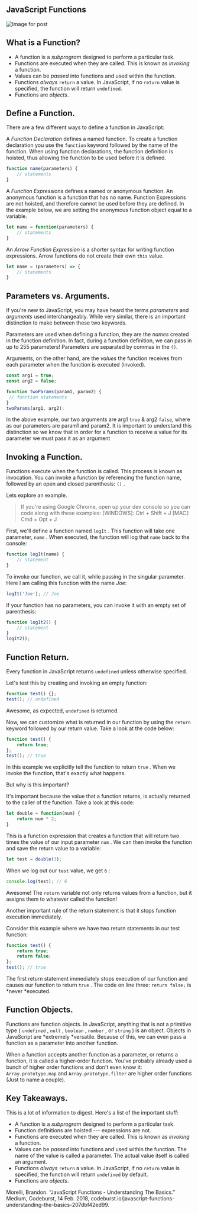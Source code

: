 ## JavaScript Functions

![Image for post](https://miro.medium.com/max/2000/1*fqcYje1plRJWcIggILyuow.png)

## What is a Function?

*   A function is a *subprogram* designed to perform a particular task.
*   Functions are executed when they are called. This is known as *invoking* a function.
*   Values can be *passed* into functions and used within the function.
*   Functions *always* `return` a value. In JavaScript, if no `return` value is specified, the function will return `undefined`.
*   Functions are *objects*.

## Define a Function.

There are a few different ways to define a function in JavaScript:

A *Function Declaration* defines a named function. To create a function declaration you use the  `function`  keyword followed by the name of the function. When using function declarations, the function definition is hoisted, thus allowing the function to be used before it is defined.

``` javascript
function name(parameters) {
    // statements
}
```

A *Function Expressions* defines a named or anonymous function. An anonymous function is a function that has no name. Function Expressions are not hoisted, and therefore cannot be used before they are defined. In the example below, we are setting the anonymous function object equal to a variable.

``` javascript
let name = function(parameters) {
    // statements
}
```

An *Arrow Function Expression* is a shorter syntax for writing function expressions. Arrow functions do not create their own  `this`  value.

``` javascript
let name = (parameters) => {
    // statements
}
```

## Parameters vs. Arguments.

If you're new to JavaScript, you may have heard the terms *parameters* and *arguments* used interchangeably. While very similar, there is an important distinction to make between these two keywords.  

Parameters are used when defining a function, they are the *names* created in the function definition. In fact, during a function definition, we can pass in up to 255 parameters! Parameters are separated by commas in the  `()`.

Arguments, on the other hand, are the *values* the function receives from each parameter when the function is executed (invoked). 

``` javascript
const arg1 = true;
const arg2 = false;

function twoParams(param1, param2) {
 // function statements
}
twoParams(arg1, arg2);
```

In the above example, our two arguments are arg1 `true` & arg2 `false`, where as our parameters are param1 and param2. It is important to understand this distinction so we know that in order for a function to receive a value for its parameter we must pass it as an argument

## Invoking a Function.

Functions execute when the function is called. This process is known as invocation. You can invoke a function by referencing the function name, followed by an open and closed parenthesis:  `()` .

Lets explore an example.

> If you're using Google Chrome, open up your dev console so you can code along with these examples: [WINDOWS]: Ctrl + Shift + J [MAC]: Cmd + Opt + J

First, we'll define a function named  `logIt` . This function will take one parameter, `name` . When executed, the function will log that  `name`  back to the console:

``` javascript
function logIt(name) {
    // statement
}
```

To invoke our function, we call it, while passing in the singular parameter. Here I am calling this function with the name *Joe*:

``` javascript
logIt('Joe'); // Joe
```

If your function has no parameters, you can invoke it with an empty set of parenthesis:

``` javascript
function logIt2() {
    // statement
}
logIt2();
```

## Function Return.

Every function in JavaScript returns  `undefined`  unless otherwise specified.

Let's test this by creating and invoking an empty function:

``` javascript
function test() {};
test(); // undefined
```

Awesome, as expected,   `undefined`  is returned.

Now, we can customize what is returned in our function by using the  `return`  keyword followed by our return value. Take a look at the code below:

``` javascript
function test() {
    return true;
};
test(); // true
```

In this example we explicitly tell the function to return  `true` . When we invoke the function, that's exactly what happens.

But why is this important?

It's important because the value that a function returns, is actually returned to the caller of the function. Take a look at this code:

``` javascript
let double = function(num) {
    return num * 2;
}
```

This is a function expression that creates a function that will return two times the value of our input parameter  `num` . We can then invoke the function and save the return value to a variable:

``` javascript
let test = double(3);
```

When we log out our  `test`  value, we get  `6` :

``` javascript
console.log(test); // 6
```

Awesome! The  `return`  variable not only returns values from a function, but it assigns them to whatever called the function!

Another important rule of the return statement is that it stops function execution immediately.

Consider this example where we have two return statements in our test function:

``` javascript
function test() {
    return true;
    return false;
};
test(); // true
```

The first return statement immediately stops execution of our function and causes our function to return  `true` . The code on line three:  `return false;`  is *never *executed.

## Function Objects.

Functions are function objects. In JavaScript, anything that is not a primitive type (  `undefined` ,   `null` , `boolean` ,   `number` , or  `string` ) is an object. Objects in JavaScript are *extremely *versatile. Because of this, we can even pass a function as a parameter into another function.

When a function accepts another function as a parameter, or returns a function, it is called a higher-order function. You've probably already used a bunch of higher order functions and don't even know it:  `Array.prototype.map` and  `Array.prototype.filter`  are higher order functions (Just to name a couple).

## Key Takeaways.

This is a lot of information to digest. Here's a list of the important stuff:

*   A function is a *subprogram* designed to perform a particular task.
*   Function definitions are hoisted --- expressions are not.
*   Functions are executed when they are called. This is known as *invoking* a function.
*   Values can be *passed* into functions and used within the function. The name of the value is called a parameter. The actual value itself is called an argument.
*   Functions *always* `return` a value. In JavaScript, if no `return` value is specified, the function will return `undefined` by default.
*   Functions are *objects*.

Morelli, Brandon. “JavaScript Functions - Understanding The Basics.” Medium, Codeburst, 14 Feb. 2018, codeburst.io/javascript-functions-understanding-the-basics-207dbf42ed99.